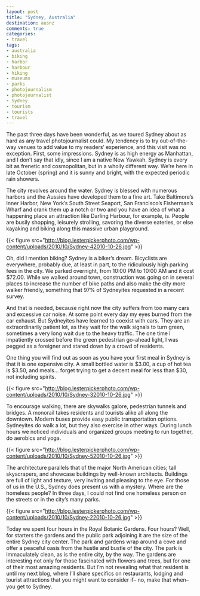 ```yaml
---
layout: post
title: "Sydney, Australia"
destination: ausnz
comments: true
categories:
- travel
tags:
- australia
- biking
- harbor
- harbour
- hiking
- museums
- parks
- photojournalism
- photojournalist
- Sydney
- tourism
- tourists
- travel
---
```

The past three days have been wonderful, as we toured Sydney about as hard as any travel photojournalist could. My tendency is to try out-of-the-way venues to add value to my readers’ experience, and this visit was no exception.   First, some impressions. Sydney is as high energy as Manhattan, and I don’t say that idly, since I am a native New Yawkah. Sydney is every bit as frenetic and cosmopolitan, but in a wholly different way. We’re here in late October (spring) and it is sunny and bright, with the expected periodic rain showers.

The city revolves around the water. Sydney is blessed with numerous harbors and the Aussies have developed them to a fine art. Take Baltimore’s Inner Harbor, New York’s South Street Seaport, San Francisco’s Fisherman’s Wharf and crank them up a notch or two and you have an idea of what a happening place an attraction like Darling Harbour, for example, is. People are busily shopping, leisurely strolling, savoring the diverse eateries, or else kayaking and biking along this massive urban playground.

{{< figure src="http://blog.lesterpickerphoto.com/wp-content/uploads/2010/10/Sydney-42010-10-26.jpg" >}}

Oh, did I mention biking? Sydney is a biker’s dream. Bicyclists are everywhere, probably due, at least in part, to the ridiculously high parking fees in the city. We parked overnight, from 10:00 PM to 10:00 AM and it cost $72.00. While we walked around town, construction was going on in several places to increase the number of bike paths and also make the city more walker friendly, something that 97% of Sydneyites requested in a recent survey.

And that is needed, because right now the city suffers from too many cars and excessive car noise. At some point every day my eyes burned from the car exhaust. But Sydneyites have learned to coexist with cars. They are an extraordinarily patient lot, as they wait for the walk signals to turn green, sometimes a very long wait due to the heavy traffic. The one time I impatiently crossed before the green pedestrian go-ahead light, I was pegged as a foreigner and stared down by a crowd of residents.

One thing you will find out as soon as you have your first meal in Sydney is that it is one expensive city. A small bottled water is $3.00, a cup of hot tea is $3.50, and meals… forget trying to get a decent meal for less than $30, not including spirits.

{{< figure src="http://blog.lesterpickerphoto.com/wp-content/uploads/2010/10/Sydney-32010-10-26.jpg" >}}

To encourage walking, there are skywalks galore, pedestrian tunnels and bridges. A monorail takes residents and tourists alike all along the downtown. Modern buses provide easy public transportation options. Sydneyites do walk a lot, but they also exercise in other ways. During lunch hours we noticed individuals and organized groups meeting to run together, do aerobics and yoga.

{{< figure src="http://blog.lesterpickerphoto.com/wp-content/uploads/2010/10/Sydney-52010-10-26.jpg" >}}

The architecture parallels that of the major North American cities; tall skyscrapers, and showcase buildings by well-known architects. Buildings are full of light and texture, very inviting and pleasing to the eye. For those of us in the U.S., Sydney does present us with a mystery. Where are the homeless people? In three days, I could not find one homeless person on the streets or in the city’s many parks.

{{< figure src="http://blog.lesterpickerphoto.com/wp-content/uploads/2010/10/Sydney-22010-10-26.jpg" >}}

Today we spent four hours in the Royal Botanic Gardens. Four hours? Well, for starters the gardens and the public park adjoining it are the size of the entire Sydney city center. The park and gardens wrap around a cove and offer a peaceful oasis from the hustle and bustle of the city. The park is immaculately clean, as is the entire city, by the way. The gardens are interesting not only for those fascinated with flowers and trees, but for one of their most amazing residents. But I’m not revealing what that resident is until my next blog, where I’ll share specifics on restaurants, lodging and tourist attractions that you might want to consider if⎯ no, make that when⎯ you get to Sydney.